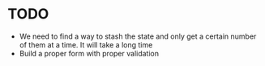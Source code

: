 # TODO 
* We need to find a way to stash the state and only get a certain number of them at a time. It will take a long time 
* Build a proper form with proper validation 